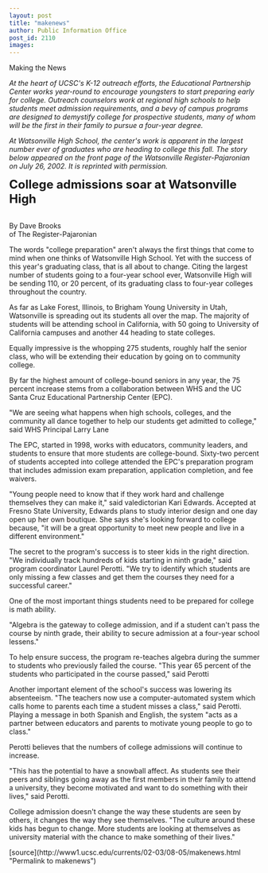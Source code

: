 ```yaml
---
layout: post
title: "makenews"
author: Public Information Office
post_id: 2110
images:
---
```


<p class="pagehead">
  Making the News
</p>
<p>
  <i>At the heart of UCSC's K-12 outreach efforts, the Educational Partnership Center works year-round to encourage youngsters to start preparing early for college. Outreach counselors work at regional high schools to help students meet admission requirements, and a bevy of campus programs are designed to demystify college for prospective students, many of whom will be the first in their family to pursue a four-year degree.<br></i>
</p>
<p>
  <i>At Watsonville High School, the center's work is apparent in the largest number ever of graduates who are heading to college this fall. The story below appeared on the front page of the Watsonville Register-Pajaronian on July 26, 2002. It is reprinted with permission.</i><br>
</p>
<p>
  <font size="5"><b>College admissions soar at Watsonville High</b></font>
</p>
<p>
  <br>
  By Dave Brooks<br>
  of The Register-Pajaronian
</p>
<p>
  The words "college preparation" aren't always the first things that come to mind when one thinks of Watsonville High School. Yet with the success of this year's graduating class, that is all about to change. Citing the largest number of students going to a four-year school ever, Watsonville High will be sending 110, or 20 percent, of its graduating class to four-year colleges throughout the country.<br>
</p>
<p>
  As far as Lake Forest, Illinois, to Brigham Young University in Utah, Watsonville is spreading out its students all over the map. The majority of students will be attending school in California, with 50 going to University of California campuses and another 44 heading to state colleges.<br>
</p>
<p>
  Equally impressive is the whopping 275 students, roughly half the senior class, who will be extending their education by going on to community college.
</p>
<p>
  By far the highest amount of college-bound seniors in any year, the 75 percent increase stems from a collaboration between WHS and the UC Santa Cruz Educational Partnership Center (EPC).<br>
</p>
<p>
  "We are seeing what happens when high schools, colleges, and the community all dance together to help our students get admitted to college," said WHS Principal Larry Lane<br>
</p>
<p>
  The EPC, started in 1998, works with educators, community leaders, and students to ensure that more students are college-bound. Sixty-two percent of students accepted into college attended the EPC's preparation program that includes admission exam preparation, application completion, and fee waivers.<br>
</p>
<p>
  "Young people need to know that if they work hard and challenge themselves they can make it," said valedictorian Kari Edwards. Accepted at Fresno State University, Edwards plans to study interior design and one day open up her own boutique. She says she's looking forward to college because, "it will be a great opportunity to meet new people and live in a different environment."<br>
</p>
<p>
  The secret to the program's success is to steer kids in the right direction. "We individually track hundreds of kids starting in ninth grade," said program coordinator Laurel Perotti. "We try to identify which students are only missing a few classes and get them the courses they need for a successful career."<br>
</p>
<p>
  One of the most important things students need to be prepared for college is math ability.<br>
</p>
<p>
  "Algebra is the gateway to college admission, and if a student can't pass the course by ninth grade, their ability to secure admission at a four-year school lessens."<br>
</p>
<p>
  To help ensure success, the program re-teaches algebra during the summer to students who previously failed the course. "This year 65 percent of the students who participated in the course passed," said Perotti<br>
</p>
<p>
  Another important element of the school's success was lowering its absenteeism. "The teachers now use a computer-automated system which calls home to parents each time a student misses a class," said Perotti. Playing a message in both Spanish and English, the system "acts as a partner between educators and parents to motivate young people to go to class."<br>
</p>
<p>
  Perotti believes that the numbers of college admissions will continue to increase.<br>
</p>
<p>
  "This has the potential to have a snowball affect. As students see their peers and siblings going away as the first members in their family to attend a university, they become motivated and want to do something with their lives," said Perotti.<br>
</p>
<p>
  College admission doesn't change the way these students are seen by others, it changes the way they see themselves. "The culture around these kids has begun to change. More students are looking at themselves as university material with the chance to make something of their lives."
</p>
<p>

</p>
[source](http://www1.ucsc.edu/currents/02-03/08-05/makenews.html "Permalink to makenews")
